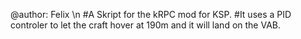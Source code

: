 @author: Felix \n
#A Skript for the kRPC mod for KSP.
#It uses a PID controler to let the craft hover at 190m and it will land on the VAB.
